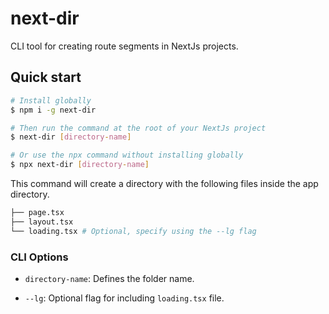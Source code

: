 # next-dir
CLI tool for creating route segments in NextJs projects.

## Quick start
```bash
# Install globally
$ npm i -g next-dir

# Then run the command at the root of your NextJs project
$ next-dir [directory-name]
```

```bash
# Or use the npx command without installing globally
$ npx next-dir [directory-name]
```
This command will create a directory with the following files inside the app directory.

```bash
├── page.tsx
├── layout.tsx
└── loading.tsx # Optional, specify using the --lg flag
```

### CLI Options
- `directory-name`: Defines the folder name.
  
- `--lg`: Optional flag for including `loading.tsx` file.
